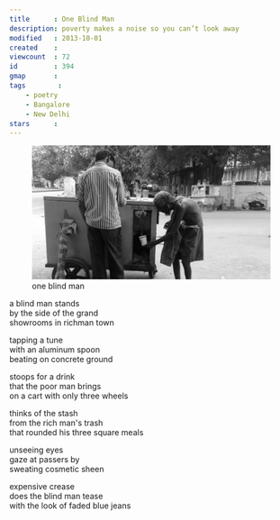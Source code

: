 ```yaml
---
title      : One Blind Man
description: poverty makes a noise so you can’t look away
modified   : 2013-10-01
created    :
viewcount  : 72
id         : 394
gmap       :
tags        :
    - poetry
    - Bangalore
    - New Delhi
stars      :
---
```


<figure>
    <img src="img/one-blind-man.jpg">
    <figcaption>one blind man</figcaption>
</figure>

a blind man stands  
by the side of the grand  
showrooms in richman town  

tapping a tune  
with an aluminum spoon  
beating on concrete ground  

stoops for a drink  
that the poor man brings  
on a cart with only three wheels  

thinks of the stash  
from the rich man's trash  
that rounded his three square meals  

unseeing eyes  
gaze at passers by  
sweating cosmetic sheen  

expensive crease  
does the blind man tease  
with the look of faded blue jeans

